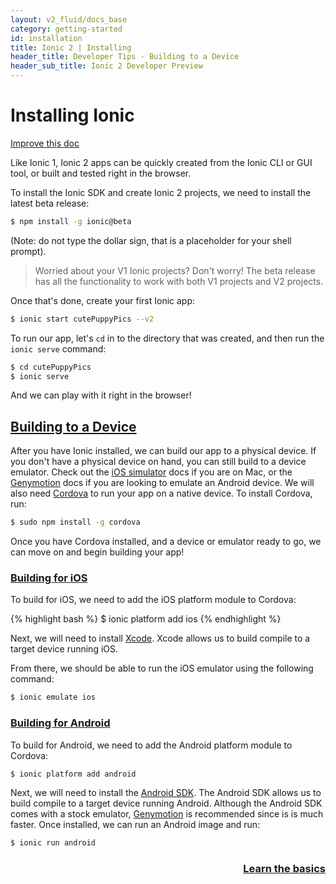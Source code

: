 ```yaml
---
layout: v2_fluid/docs_base
category: getting-started
id: installation
title: Ionic 2 | Installing
header_title: Developer Tips - Building to a Device
header_sub_title: Ionic 2 Developer Preview
---
```


# Installing Ionic

<a class="improve-v2-docs" href='https://github.com/driftyco/ionic-site/edit/ionic2/docs/v2/guide/index.md'>Improve this doc</a>

Like Ionic 1, Ionic 2 apps can be quickly created from the Ionic CLI or GUI tool, or built and tested right in the browser.

To install the Ionic SDK and create Ionic 2 projects, we need to install the latest beta release:

```bash
$ npm install -g ionic@beta
```

(Note: do not type the dollar sign, that is a placeholder for your shell prompt).

> Worried about your V1 Ionic projects? Don't worry! The beta release has all the functionality to work with both V1 projects and V2 projects.

Once that's done, create your first Ionic app:

```bash
$ ionic start cutePuppyPics --v2
```

To run our app, let's `cd` in to the directory that was created, and then run the `ionic serve` command:

```bash
$ cd cutePuppyPics
$ ionic serve
```

And we can play with it right in the browser!


## [Building to a Device](#building-to-a-device)
After you have Ionic installed, we can build our app to a physical device. If you don't have a physical device on hand, you can still build to a device emulator. Check out the <a href="../../resources/developer-tips/#using-ios-simulator">iOS simulator</a> docs if you are on Mac, or the <a href="../../resources/developer-tips/#using-genymotion">Genymotion</a> docs if you are looking to emulate an Android device. We will also need <a href="../../resources/what-is/#cordova">Cordova</a> to run your app on a native device. To install Cordova, run:

```bash
$ sudo npm install -g cordova
```

Once you have Cordova installed, and a device or emulator ready to go, we can move on and begin building your app!


### [Building for iOS](#building-for-ios)
<p>To build for iOS, we need to add the iOS platform module to Cordova:</p>
{% highlight bash %}
$ ionic platform add ios
{% endhighlight %}

Next, we will need to install <a href="../../resources/what-is/#xcode">Xcode</a>. Xcode allows us to build compile to a target device running iOS.

From there, we should be able to run the iOS emulator using the following command:

```bash
$ ionic emulate ios
```


### [Building for Android](#building-for-android)
To build for Android, we need to add the Android platform module to Cordova:</p>

```bash
$ ionic platform add android
```

Next, we will need to install the <a href="../../resources/what-is/#android-sdk">Android SDK</a>. The Android SDK allows us to build compile to a target device running Android. Although the Android SDK comes with a stock emulator, <a href="../../resources/what-is/#genymotion">Genymotion</a> is recommended since is is much faster. Once installed, we can run an Android image and run:

```bash
$ ionic run android
```

<h3 style="text-align:right;">
 <a href="/docs/v2/getting-started/tutorial">
    Learn the basics
  </a>
</h3>

